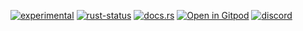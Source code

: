 <!--{ generate.module_header.start() }-->
 [![experimental](https://raster.shields.io/static/v1?label=&message=experimental&color=orange)](https://github.com/emersion/stability-badges#experimental) [![rust-status](https://github.com/Wandalen/wTools/actions/workflows/module_test_experimental_a_push.yml/badge.svg)](https://github.com/Wandalen/wTools/actions/workflows/module_test_experimental_a_push.yml) [![docs.rs](https://img.shields.io/docsrs/test_experimental_a?color=e3e8f0&logo=docs.rs)](https://docs.rs/test_experimental_a) [![Open in Gitpod](https://raster.shields.io/static/v1?label=try&message=online&color=eee&logo=gitpod&logoColor=eee)](https://gitpod.io/#RUN_PATH=.,SAMPLE_FILE=sample%2Frust%2Ftest_experimental_a_trivial%2Fsrc%2Fmain.rs,RUN_POSTFIX=--example%20test_experimental_a_trivial/https://github.com/Wandalen/wTools)
[![discord](https://img.shields.io/discord/872391416519737405?color=eee&logo=discord&logoColor=eee&label=ask)](https://discord.gg/m3YfbXpUUY)
<!--{ generate.module_header.end }-->
